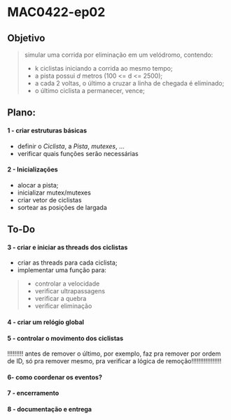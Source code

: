 # MAC0422-ep02
## Objetivo
> simular uma corrida por eliminação em um velódromo, contendo:
> - k ciclistas iniciando a corrida ao mesmo tempo;
> - a pista possui *d* metros (100 <= d <= 2500);
> - a cada 2 voltas, o último a cruzar a linha de chegada é eliminado;
> - o último ciclista a permanecer, vence;

## Plano:
#### 1 - criar estruturas básicas
- definir o *Ciclista*, a *Pista*, *mutexes*, ...
- verificar quais funções serão necessárias

#### 2 - Inicializações
- alocar a pista;
- inicializar mutex/mutexes
- criar vetor de ciclistas
- sortear as posições de largada

## To-Do
#### 3 - criar e iniciar as threads dos ciclistas
- criar as threads para cada ciclista;
- implementar uma função para:
> - controlar a velocidade
> - verificar ultrapassagens
> - verificar a quebra
> - verificar eliminação
#### 4 - criar um relógio global

#### 5 - controlar o movimento dos ciclistas
!!!!!!!!! antes de remover o último, por exemplo, faz pra remover por ordem de ID, só pra remover mesmo, pra verificar a lógica de remoção!!!!!!!!!!!!!!!!!

#### 6- como coordenar os eventos?

#### 7 - encerramento

#### 8 - documentação e entrega
